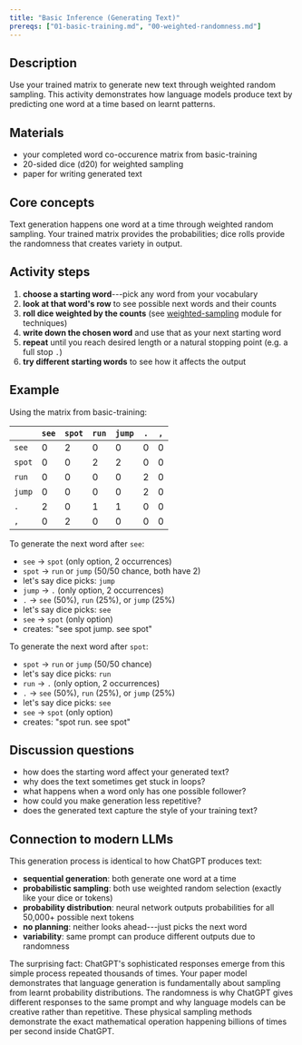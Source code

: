 ```yaml
---
title: "Basic Inference (Generating Text)"
prereqs: ["01-basic-training.md", "00-weighted-randomness.md"]
---
```


## Description

Use your trained matrix to generate new text through weighted random sampling.
This activity demonstrates how language models produce text by predicting one
word at a time based on learnt patterns.

## Materials

- your completed word co-occurence matrix from basic-training
- 20-sided dice (d20) for weighted sampling
- paper for writing generated text

## Core concepts

Text generation happens one word at a time through weighted random sampling.
Your trained matrix provides the probabilities; dice rolls provide the
randomness that creates variety in output.

## Activity steps

1. **choose a starting word**---pick any word from your vocabulary
2. **look at that word's row** to see possible next words and their counts
3. **roll dice weighted by the counts** (see
   [weighted-sampling](./00-weighted-randomness.md) module for techniques)
4. **write down the chosen word** and use that as your next starting word
5. **repeat** until you reach desired length or a natural stopping point (e.g. a
   full stop `.`)
6. **try different starting words** to see how it affects the output

## Example

Using the matrix from basic-training:

|        | `see` | `spot` | `run` | `jump` | `.` | `,` |
| ------ | ----- | ------ | ----- | ------ | --- | --- |
| `see`  | 0     | 2      | 0     | 0      | 0   | 0   |
| `spot` | 0     | 0      | 2     | 2      | 0   | 0   |
| `run`  | 0     | 0      | 0     | 0      | 2   | 0   |
| `jump` | 0     | 0      | 0     | 0      | 2   | 0   |
| `.`    | 2     | 0      | 1     | 1      | 0   | 0   |
| `,`    | 0     | 2      | 0     | 0      | 0   | 0   |

To generate the next word after `see`:

- `see` → `spot` (only option, 2 occurrences)
- `spot` → `run` or `jump` (50/50 chance, both have 2)
- let's say dice picks: `jump`
- `jump` → `.` (only option, 2 occurrences)
- `.` → `see` (50%), `run` (25%), or `jump` (25%)
- let's say dice picks: `see`
- `see` → `spot` (only option)
- creates: "see spot jump. see spot"

To generate the next word after `spot`:

- `spot` → `run` or `jump` (50/50 chance)
- let's say dice picks: `run`
- `run` → `.` (only option, 2 occurrences)
- `.` → `see` (50%), `run` (25%), or `jump` (25%)
- let's say dice picks: `see`
- `see` → `spot` (only option)
- creates: "spot run. see spot"

## Discussion questions

- how does the starting word affect your generated text?
- why does the text sometimes get stuck in loops?
- what happens when a word only has one possible follower?
- how could you make generation less repetitive?
- does the generated text capture the style of your training text?

## Connection to modern LLMs

This generation process is identical to how ChatGPT produces text:

- **sequential generation**: both generate one word at a time
- **probabilistic sampling**: both use weighted random selection (exactly like
  your dice or tokens)
- **probability distribution**: neural network outputs probabilities for all
  50,000+ possible next tokens
- **no planning**: neither looks ahead---just picks the next word
- **variability**: same prompt can produce different outputs due to randomness

The surprising fact: ChatGPT's sophisticated responses emerge from this simple
process repeated thousands of times. Your paper model demonstrates that language
generation is fundamentally about sampling from learnt probability
distributions. The randomness is why ChatGPT gives different responses to the
same prompt and why language models can be creative rather than repetitive.
These physical sampling methods demonstrate the exact mathematical operation
happening billions of times per second inside ChatGPT.
